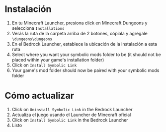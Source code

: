 ﻿# Instalación
1. En tu Minecraft Launcher, presiona click en Minecraft Dungeons y selecciona `Installations`
2. Verás la ruta de la carpeta arriba de 2 botones, cópiala y agregale `\dungeons\dungeons`
3. En el Bedrock Launcher, establece la ubicación de la instalación a esta ruta
4. Select where you want your symbolic mods folder to be (it should not be placed within your game's installation folder)
5. Click on `Install Symbolic Link`
6. Your game's mod folder should now be paired with your symbolic mods folder

# Cómo actualizar
1. Click on `Uninstall Symbolic Link` in the Bedrock Launcher
2. Actualiza el juego usando el Launcher de Minecraft oficial
3. Click on `Install Symbolic Link` in the Bedrock Launcher
4. Listo